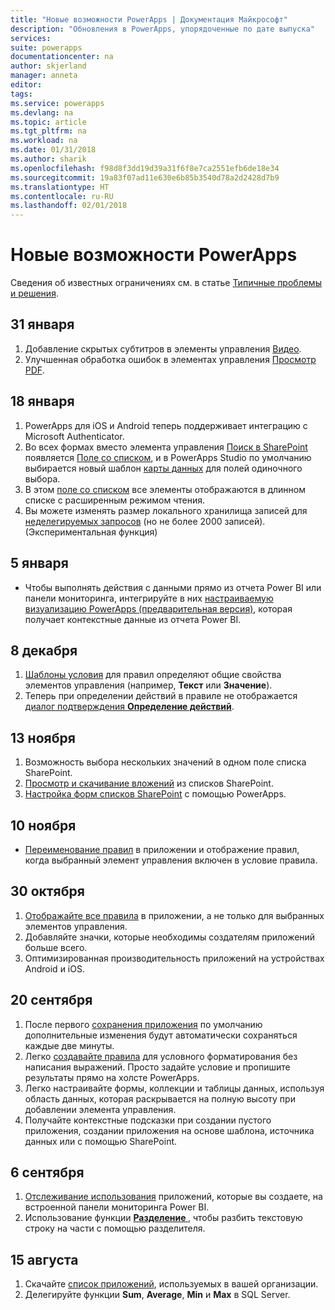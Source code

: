 ```yaml
---
title: "Новые возможности PowerApps | Документация Майкрософт"
description: "Обновления в PowerApps, упорядоченные по дате выпуска"
services: 
suite: powerapps
documentationcenter: na
author: skjerland
manager: anneta
editor: 
tags: 
ms.service: powerapps
ms.devlang: na
ms.topic: article
ms.tgt_pltfrm: na
ms.workload: na
ms.date: 01/31/2018
ms.author: sharik
ms.openlocfilehash: f98d8f3dd19d39a31f6f8e7ca2551efb6de18e34
ms.sourcegitcommit: 19a83f07ad11e630e6b85b3540d78a2d2428d7b9
ms.translationtype: HT
ms.contentlocale: ru-RU
ms.lasthandoff: 02/01/2018
---
```

# <a name="whats-new-in-powerapps"></a>Новые возможности PowerApps
Сведения об известных ограничениях см. в статье [Типичные проблемы и решения](common-issues-and-resolutions.md).

## <a name="jan-31"></a>31 января
1. Добавление скрытых субтитров в элементы управления [Видео](controls/control-audio-video.md).
2. Улучшенная обработка ошибок в элементах управления [Просмотр PDF](controls/control-pdf-viewer.md).

## <a name="jan-18"></a>18 января
1. PowerApps для iOS и Android теперь поддерживает интеграцию с Microsoft Authenticator.
2. Во всех формах вместо элемента управления [Поиск в SharePoint](sharepoint-lookup-fields.md) появляется [Поле со списком](controls/control-combo-box.md), и в PowerApps Studio по умолчанию выбирается новый шаблон [карты данных](working-with-cards.md) для полей одиночного выбора.
3. В этом [поле со списком](controls/control-combo-box.md) все элементы отображаются в длинном списке с расширенным режимом чтения.
4. Вы можете изменять размер локального хранилища записей для [неделегируемых запросов](delegation-overview.md#non-delegable-limits) (но не более 2000 записей). (Экспериментальная функция)

## <a name="jan-5"></a>5 января
* Чтобы выполнять действия с данными прямо из отчета Power BI или панели мониторинга, интегрируйте в них [настраиваемую визуализацию PowerApps (предварительная версия)](https://powerapps.microsoft.com/blog/powerbi-powerapps-visual/), которая получает контекстные данные из отчета Power BI.

## <a name="dec-8"></a>8 декабря
1. [Шаблоны условия](working-with-rules.md) для правил определяют общие свойства элементов управления (например, **Текст** или **Значение**).
2. Теперь при определении действий в правиле не отображается [диалог подтверждения **Определение действий**](working-with-rules.md).

## <a name="nov-13"></a>13 ноября
1. Возможность выбора нескольких значений в одном поле списка SharePoint.
2. [Просмотр и скачивание вложений](controls/control-attachments.md) из списков SharePoint.
3. [Настройка форм списков SharePoint](customize-list-form.md) с помощью PowerApps.

## <a name="nov-10"></a>10 ноября
* [Переименование правил](working-with-rules.md) в приложении и отображение правил, когда выбранный элемент управления включен в условие правила.

## <a name="oct-30"></a>30 октября
1. [Отображайте все правила](working-with-rules.md) в приложении, а не только для выбранных элементов управления.
2. Добавляйте значки, которые необходимы создателям приложений больше всего.
3. Оптимизированная производительность приложений на устройствах Android и iOS.

## <a name="sept-20"></a>20 сентября
1. После первого [сохранения приложения](save-publish-app.md) по умолчанию дополнительные изменения будут автоматически сохраняться каждые две минуты.
2. Легко [создавайте правила](working-with-rules.md) для условного форматирования без написания выражений. Просто задайте условие и пропишите результаты прямо на холсте PowerApps.
3. Легко настраивайте формы, коллекции и таблицы данных, используя область данных, которая раскрывается на полную высоту при добавлении элемента управления.
4. Получайте контекстные подсказки при создании пустого приложения, создании приложения на основе шаблона, источника данных или с помощью SharePoint.

## <a name="sept-6"></a>6 сентября
1. [Отслеживание использования](app-analytics.md) приложений, которые вы создаете, на встроенной панели мониторинга Power BI.
2. Использование функции  **[ Разделение ](functions/function-split.md)** , чтобы разбить текстовую строку на части с помощью разделителя.

## <a name="aug-15"></a>15 августа
1. Скачайте [список приложений](admin-view-apps.md), используемых в вашей организации.
2. Делегируйте функции **Sum**, **Average**, **Min** и **Max** в SQL Server.
